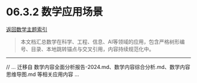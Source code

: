 # 06.3.2 数学应用场景

[返回数学主题索引](./README.md)

> 本文档汇总数学在科学、工程、信息、AI等领域的应用，包含严格树形编号、目录、本地跳转锚点与交叉引用，内容持续规范化中。

---

// ... 迁移自 数学内容全面分析报告-2024.md、数学内容综合分析.md、数学内容思维导图.md 等相关应用内容 ...

